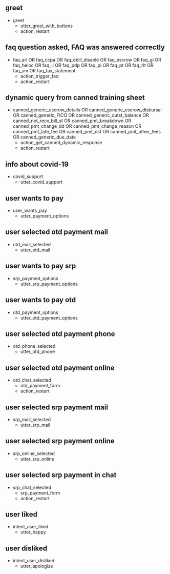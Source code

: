 ## greet
* greet
  - utter_greet_with_buttons
  - action_restart


## faq question asked, FAQ was answered correctly
* faq_ari OR faq_ccpa OR faq_ebill_disable OR faq_escrow OR faq_gi OR faq_heloc OR faq_ii OR faq_pdp OR faq_pi OR faq_pt OR faq_rlt OR faq_sm OR faq_tax_statement
  - action_trigger_faq
  - action_restart



## dynamic query from canned training sheet
* canned_generic_escrow_details OR canned_generic_escrow_disbursal OR canned_generic_FICO OR canned_generic_outst_balance OR canned_not_recv_bill_st OR canned_pmt_breakdown OR canned_pmt_change_dd OR canned_pmt_change_reason OR canned_pmt_late_fee OR canned_pmt_nsf OR canned_pmt_other_fees OR canned_generic_due_date
  - action_get_canned_dynamic_response
  - action_restart

## info about covid-19
* covid_support
  - utter_covid_support


## user wants to pay
* user_wants_pay
  - utter_payment_options


## user selected otd payment mail
* otd_mail_selected
  - utter_otd_mail

## user wants to pay srp
* srp_payment_options
  - utter_srp_payment_options

## user wants to pay otd
* otd_payment_options
  - utter_otd_payment_options


## user selected otd payment phone
* otd_phone_selected
  - utter_otd_phone


## user selected otd payment online
* otd_chat_selected
  - otd_payment_form
  - action_restart


## user selected srp payment mail
* srp_mail_selected
  - utter_srp_mail


## user selected srp payment online
* srp_online_selected
  - utter_srp_online


## user selected srp payment in chat
* srp_chat_selected
  - srp_payment_form
  - action_restart


## user liked
* intent_user_liked
  -  utter_happy


## user disliked
* intent_user_disliked
  -  utter_apologize